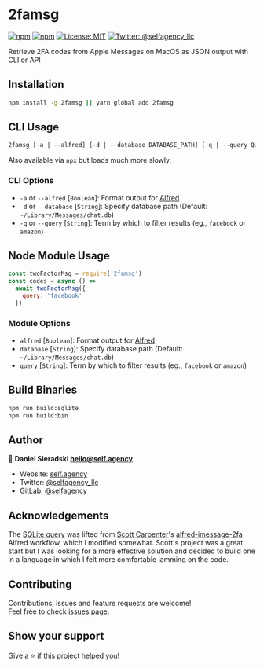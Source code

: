# 2famsg

[![npm](https://img.shields.io/npm/dt/2famsg.svg)](https://www.npmjs.com/package/2famsg) [![npm](https://img.shields.io/npm/v/2famsg.svg)](https://www.npmjs.com/package/utfu) [![License: MIT](https://img.shields.io/badge/License-MIT-yellow.svg)](https://opensource.org/licenses/MIT) [![Twitter: @selfagency_llc](https://img.shields.io/twitter/follow/selfagency_llc.svg?style=social)](https://twitter.com/selfagency_llc)

Retrieve 2FA codes from Apple Messages on MacOS as JSON output with CLI or API

## Installation

```sh
npm install -g 2famsg || yarn global add 2famsg
```

## CLI Usage

```txt
2famsg [-a | --alfred] [-d | --database DATABASE_PATH] [-q | --query QUERY_TERM]
```

Also available via `npx` but loads much more slowly.

### CLI Options

- `-a` or `--alfred` \[`Boolean`\]: Format output for [Alfred](https://www.alfredapp.com/)
- `-d` or `--database` \[`String`\]: Specify database path (Default: `~/Library/Messages/chat.db`)
- `-q` or `--query` \[`String`\]: Term by which to filter results (eg., `facebook` or `amazon`)

## Node Module Usage

```javascript
const twoFactorMsg = require('2famsg')
const codes = async () =>
  await twoFactorMsg({
    query: 'facebook'
  })
```

### Module Options

- `alfred` \[`Boolean`\]: Format output for [Alfred](https://www.alfredapp.com/)
- `database` \[`String`\]: Specify database path (Default: `~/Library/Messages/chat.db`)
- `query` \[`String`\]: Term by which to filter results (eg., `facebook` or `amazon`)

## Build Binaries

```sh
npm run build:sqlite
npm run build:bin
```

## Author

👤 **Daniel Sieradski <hello@self.agency>**

- Website: [self.agency](https://self.agency)
- Twitter: [@selfagency_llc](https://twitter.com/selfagency_llc)
- GitLab: [@selfagency](https://gitlab.com/selfagency)

## Acknowledgements

The [SQLite query](https://gitlab.com/selfagency/2famsg/-/blob/master/src/query.js) was lifted from [Scott Carpenter](https://github.com/squatto/)'s [alfred-imessage-2fa](https://github.com/squatto/alfred-imessage-2fa) Alfred workflow, which I modified somewhat. Scott's project was a great start but I was looking for a more effective solution and decided to build one in a language in which I felt more comfortable jamming on the code.

## Contributing

Contributions, issues and feature requests are welcome!<br />Feel free to check [issues page](https://gitlab.com/selfagency/2famsg/issues).

## Show your support

Give a ⭐️ if this project helped you!
